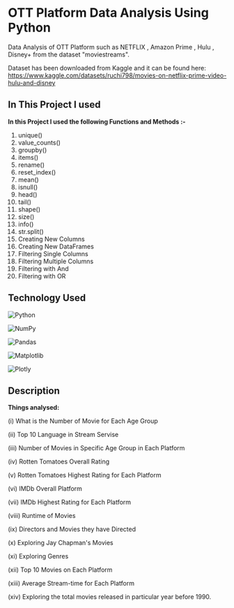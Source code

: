 
# OTT Platform Data Analysis Using Python

Data Analysis of OTT Platform such as NETFLIX , Amazon Prime , Hulu , Disney+  from the dataset "moviestreams".

Dataset has been downloaded from Kaggle and it can be found here: https://www.kaggle.com/datasets/ruchi798/movies-on-netflix-prime-video-hulu-and-disney






## In This Project I used

**In this Project I used the following Functions and Methods :-**

1. unique()
2. value_counts()
3. groupby()
4. items()
5. rename()
6. reset_index()
7. mean()
8. isnull()
9. head()
10. tail()
11. shape()
12. size()
13. info()
14. str.split()
15. Creating New Columns
16. Creating New DataFrames
17. Filtering Single Columns
18. Filtering Multiple Columns
19. Filtering with And
20. Filtering with OR
## Technology Used

![Python](https://img.shields.io/badge/python-3670A0?style=for-the-badge&logo=python&logoColor=ffdd54)

![NumPy](https://img.shields.io/badge/numpy-%23013243.svg?style=for-the-badge&logo=numpy&logoColor=white)

![Pandas](https://img.shields.io/badge/pandas-%23150458.svg?style=for-the-badge&logo=pandas&logoColor=white)

![Matplotlib](https://img.shields.io/badge/Matplotlib-%23ffffff.svg?style=for-the-badge&logo=Matplotlib&logoColor=black)  

![Plotly](https://img.shields.io/badge/Plotly-%233F4F75.svg?style=for-the-badge&logo=plotly&logoColor=white)


## Description

**Things analysed:**

(i) What is the Number of Movie for Each Age Group

(ii) Top 10 Language in Stream Servise

(iii) Number of Movies in Specific Age Group in Each Platform

(iv) Rotten Tomatoes Overall Rating

(v) Rotten Tomatoes Highest Rating for Each Platform

(vi) IMDb Overall Platform

(vii) IMDb Highest Rating for Each Platform

(viii) Runtime of Movies

(ix) Directors and Movies they have Directed

(x) Exploring Jay Chapman's Movies

(xi) Exploring Genres

(xii) Top 10 Movies on Each Platform

(xiii) Average Stream-time for Each Platform

(xiv) Exploring the total movies released in particular year before 1990.
